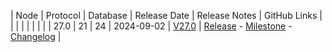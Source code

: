 | Node | Protocol | Database | Release Date | Release Notes | GitHub Links |
|      |          |          |              |               |              |
| 27.0 | 21       | 24       | 2024-09-02     | [V27.0](../releases/release-v27-0.md)         | [Release](https://github.com/nanocurrency/nano-node/releases/tag/V27.0) - [Milestone](https://github.com/nanocurrency/nano-node/milestone/33) - [Changelog](https://github.com/nanocurrency/nano-node/compare/V26.1...V27.0) |
